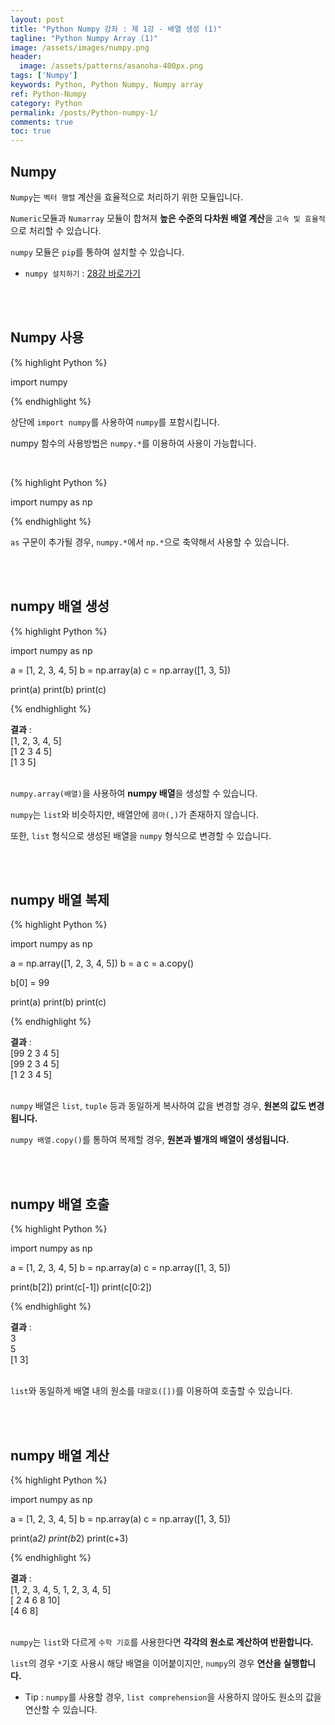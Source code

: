 ```yaml
---
layout: post
title: "Python Numpy 강좌 : 제 1강 - 배열 생성 (1)"
tagline: "Python Numpy Array (1)"
image: /assets/images/numpy.png
header:
  image: /assets/patterns/asanoha-400px.png
tags: ['Numpy']
keywords: Python, Python Numpy, Numpy array
ref: Python-Numpy
category: Python
permalink: /posts/Python-numpy-1/
comments: true
toc: true
---
```


## Numpy

`Numpy`는 `벡터 행렬` 계산을 효율적으로 처리하기 위한 모듈입니다.

`Numeric`모듈과 `Numarray` 모듈이 합쳐져 **높은 수준의 다차원 배열 계산**을 `고속 및 효율적`으로 처리할 수 있습니다. 

`numpy` 모듈은 `pip`를 통하여 설치할 수 있습니다.

- `numpy 설치하기` : [28강 바로가기][28강]

<br>
<br>

## Numpy 사용

{% highlight Python %}

import numpy

{% endhighlight %}

상단에 `import numpy`를 사용하여 `numpy`를 포함시킵니다.

numpy 함수의 사용방법은 `numpy.*`를 이용하여 사용이 가능합니다.

<br>

{% highlight Python %}

import numpy as np

{% endhighlight %}

`as` 구문이 추가될 경우, `numpy.*`에서 `np.*`으로 축약해서 사용할 수 있습니다.

<br>
<br>

## numpy 배열 생성

{% highlight Python %}

import numpy as np

a = [1, 2, 3, 4, 5]
b = np.array(a)
c = np.array([1, 3, 5])

print(a)
print(b)
print(c)

{% endhighlight %}

**결과**
:    
[1, 2, 3, 4, 5]<br>
[1 2 3 4 5]<br>
[1 3 5]<br>
<br>

`numpy.array(배열)`을 사용하여 **numpy 배열**을 생성할 수 있습니다.

`numpy`는 `list`와 비슷하지만, 배열안에 `콤마(,)`가 존재하지 않습니다.

또한, `list` 형식으로 생성된 배열을 `numpy` 형식으로 변경할 수 있습니다.

<br>
<br>

## numpy 배열 복제

{% highlight Python %}

import numpy as np

a = np.array([1, 2, 3, 4, 5])
b = a
c = a.copy()

b[0] = 99

print(a)
print(b)
print(c)

{% endhighlight %}

**결과**
:    
[99  2  3  4  5]<br>
[99  2  3  4  5]<br>
[1 2 3 4 5]<br>
<br>

`numpy` 배열은 `list`, `tuple` 등과 동일하게 복사하여 값을 변경할 경우, **원본의 값도 변경됩니다.**

`numpy 배열.copy()`를 통하여 복제할 경우, **원본과 별개의 배열이 생성됩니다.**

<br>
<br>

## numpy 배열 호출

{% highlight Python %}

import numpy as np

a = [1, 2, 3, 4, 5]
b = np.array(a)
c = np.array([1, 3, 5])

print(b[2])
print(c[-1])
print(c[0:2])

{% endhighlight %}

**결과**
:    
3<br>
5<br>
[1 3]<br>
<br>

`list`와 동일하게 배열 내의 원소를 `대괄호([])`를 이용하여 호출할 수 있습니다.

<br>
<br>

## numpy 배열 계산

{% highlight Python %}

import numpy as np

a = [1, 2, 3, 4, 5]
b = np.array(a)
c = np.array([1, 3, 5])

print(a*2)
print(b*2)
print(c+3)

{% endhighlight %}

**결과**
:    
[1, 2, 3, 4, 5, 1, 2, 3, 4, 5]<br>
[ 2  4  6  8 10]<br>
[4 6 8]<br>
<br>

`numpy`는 `list`와 다르게 `수학 기호`를 사용한다면 **각각의 원소로 계산하여 반환합니다.**

`list`의 경우 `*`기호 사용시 해당 배열을 이어붙이지만, `numpy`의 경우 **연산을 실행합니다.**

- Tip : `numpy`를 사용할 경우, `list comprehension`을 사용하지 않아도 원소의 값을 연산할 수 있습니다.

[28강]: https://076923.github.io/posts/Python-28/
